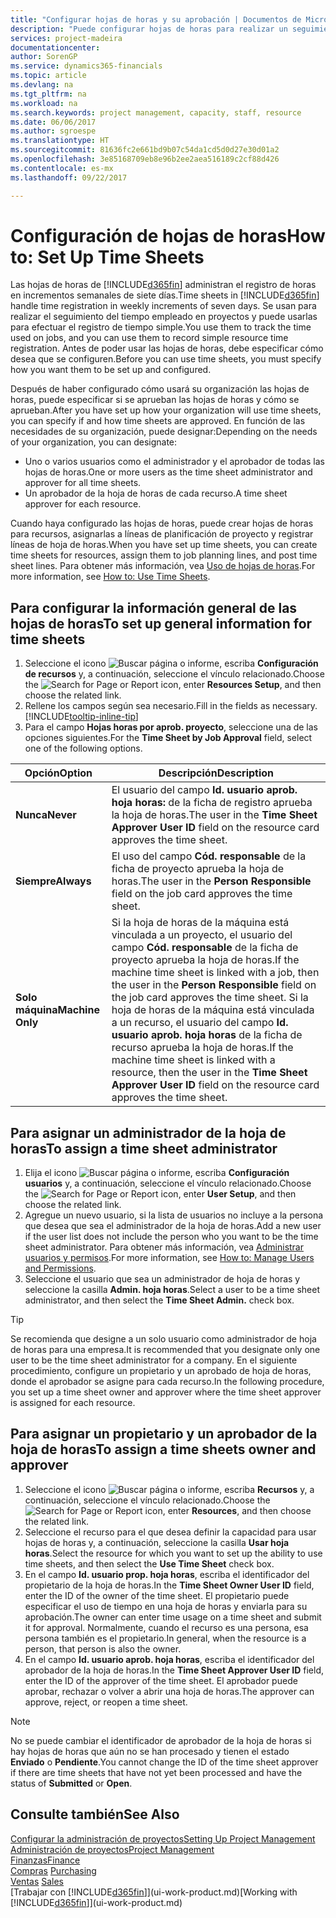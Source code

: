 ```yaml
---
title: "Configurar hojas de horas y su aprobación | Documentos de Microsoft"
description: "Puede configurar hojas de horas para realizar un seguimiento del tiempo empleado en proyectos y el uso recursos, lo que le ayudará en la administración de proyectos, personal y capacidad"
services: project-madeira
documentationcenter: 
author: SorenGP
ms.service: dynamics365-financials
ms.topic: article
ms.devlang: na
ms.tgt_pltfrm: na
ms.workload: na
ms.search.keywords: project management, capacity, staff, resource
ms.date: 06/06/2017
ms.author: sgroespe
ms.translationtype: HT
ms.sourcegitcommit: 81636fc2e661bd9b07c54da1cd5d0d27e30d01a2
ms.openlocfilehash: 3e85168709eb8e96b2ee2aea516189c2cf88d426
ms.contentlocale: es-mx
ms.lasthandoff: 09/22/2017

---
```

# <a name="how-to-set-up-time-sheets"></a><span data-ttu-id="4158d-103">Configuración de hojas de horas</span><span class="sxs-lookup"><span data-stu-id="4158d-103">How to: Set Up Time Sheets</span></span>
<span data-ttu-id="4158d-104">Las hojas de horas de [!INCLUDE[d365fin](includes/d365fin_md.md)] administran el registro de horas en incrementos semanales de siete días.</span><span class="sxs-lookup"><span data-stu-id="4158d-104">Time sheets in [!INCLUDE[d365fin](includes/d365fin_md.md)] handle time registration in weekly increments of seven days.</span></span> <span data-ttu-id="4158d-105">Se usan para realizar el seguimiento del tiempo empleado en proyectos y puede usarlas para efectuar el registro de tiempo simple.</span><span class="sxs-lookup"><span data-stu-id="4158d-105">You use them to track the time used on jobs, and you can use them to record simple resource time registration.</span></span> <span data-ttu-id="4158d-106">Antes de poder usar las hojas de horas, debe especificar cómo desea que se configuren.</span><span class="sxs-lookup"><span data-stu-id="4158d-106">Before you can use time sheets, you must specify how you want them to be set up and configured.</span></span>

<span data-ttu-id="4158d-107">Después de haber configurado cómo usará su organización las hojas de horas, puede especificar si se aprueban las hojas de horas y cómo se aprueban.</span><span class="sxs-lookup"><span data-stu-id="4158d-107">After you have set up how your organization will use time sheets, you can specify if and how time sheets are approved.</span></span> <span data-ttu-id="4158d-108">En función de las necesidades de su organización, puede designar:</span><span class="sxs-lookup"><span data-stu-id="4158d-108">Depending on the needs of your organization, you can designate:</span></span>

* <span data-ttu-id="4158d-109">Uno o varios usuarios como el administrador y el aprobador de todas las hojas de horas.</span><span class="sxs-lookup"><span data-stu-id="4158d-109">One or more users as the time sheet administrator and approver for all time sheets.</span></span>
* <span data-ttu-id="4158d-110">Un aprobador de la hoja de horas de cada recurso.</span><span class="sxs-lookup"><span data-stu-id="4158d-110">A time sheet approver for each resource.</span></span>

<span data-ttu-id="4158d-111">Cuando haya configurado las hojas de horas, puede crear hojas de horas para recursos, asignarlas a líneas de planificación de proyecto y registrar líneas de hoja de horas.</span><span class="sxs-lookup"><span data-stu-id="4158d-111">When you have set up time sheets, you can create time sheets for resources, assign them to job planning lines, and post time sheet lines.</span></span> <span data-ttu-id="4158d-112">Para obtener más información, vea [Uso de hojas de horas](projects-how-use-time-sheets.md).</span><span class="sxs-lookup"><span data-stu-id="4158d-112">For more information, see [How to: Use Time Sheets](projects-how-use-time-sheets.md).</span></span>

## <a name="to-set-up-general-information-for-time-sheets"></a><span data-ttu-id="4158d-113">Para configurar la información general de las hojas de horas</span><span class="sxs-lookup"><span data-stu-id="4158d-113">To set up general information for time sheets</span></span>
1. <span data-ttu-id="4158d-114">Seleccione el icono ![Buscar página o informe](media/ui-search/search_small.png "icono Buscar página o informe"), escriba **Configuración de recursos** y, a continuación, seleccione el vínculo relacionado.</span><span class="sxs-lookup"><span data-stu-id="4158d-114">Choose the ![Search for Page or Report](media/ui-search/search_small.png "Search for Page or Report icon") icon, enter **Resources Setup**, and then choose the related link.</span></span>  
2. <span data-ttu-id="4158d-115">Rellene los campos según sea necesario.</span><span class="sxs-lookup"><span data-stu-id="4158d-115">Fill in the fields as necessary.</span></span> [!INCLUDE[tooltip-inline-tip](includes/tooltip-inline-tip_md.md)]
3. <span data-ttu-id="4158d-116">Para el campo **Hojas horas por aprob. proyecto**, seleccione una de las opciones siguientes.</span><span class="sxs-lookup"><span data-stu-id="4158d-116">For the **Time Sheet by Job Approval** field, select one of the following options.</span></span>

| <span data-ttu-id="4158d-117">Opción</span><span class="sxs-lookup"><span data-stu-id="4158d-117">Option</span></span> | <span data-ttu-id="4158d-118">Descripción</span><span class="sxs-lookup"><span data-stu-id="4158d-118">Description</span></span> |
| --- | --- |
| <span data-ttu-id="4158d-119">**Nunca**</span><span class="sxs-lookup"><span data-stu-id="4158d-119">**Never**</span></span> |<span data-ttu-id="4158d-120">El usuario del campo **Id. usuario aprob. hoja horas:** de la ficha de registro aprueba la hoja de horas.</span><span class="sxs-lookup"><span data-stu-id="4158d-120">The user in the **Time Sheet Approver User ID** field on the resource card approves the time sheet.</span></span> |
| <span data-ttu-id="4158d-121">**Siempre**</span><span class="sxs-lookup"><span data-stu-id="4158d-121">**Always**</span></span> |<span data-ttu-id="4158d-122">El uso del campo **Cód. responsable** de la ficha de proyecto aprueba la hoja de horas.</span><span class="sxs-lookup"><span data-stu-id="4158d-122">The user in the **Person Responsible** field on the job card approves the time sheet.</span></span> |
| <span data-ttu-id="4158d-123">**Solo máquina**</span><span class="sxs-lookup"><span data-stu-id="4158d-123">**Machine Only**</span></span> |<span data-ttu-id="4158d-124">Si la hoja de horas de la máquina está vinculada a un proyecto, el usuario del campo **Cód. responsable** de la ficha de proyecto aprueba la hoja de horas.</span><span class="sxs-lookup"><span data-stu-id="4158d-124">If the machine time sheet is linked with a job, then the user in the **Person Responsible** field on the job card approves the time sheet.</span></span> <span data-ttu-id="4158d-125">Si la hoja de horas de la máquina está vinculada a un recurso, el usuario del campo **Id. usuario aprob. hoja horas** de la ficha de recurso aprueba la hoja de horas.</span><span class="sxs-lookup"><span data-stu-id="4158d-125">If the machine time sheet is linked with a resource, then the user in the **Time Sheet Approver User ID** field on the resource card approves the time sheet.</span></span> |

## <a name="to-assign-a-time-sheet-administrator"></a><span data-ttu-id="4158d-126">Para asignar un administrador de la hoja de horas</span><span class="sxs-lookup"><span data-stu-id="4158d-126">To assign a time sheet administrator</span></span>
1. <span data-ttu-id="4158d-127">Elija el icono ![Buscar página o informe](media/ui-search/search_small.png "icono Buscar página o informe"), escriba **Configuración usuarios** y, a continuación, seleccione el vínculo relacionado.</span><span class="sxs-lookup"><span data-stu-id="4158d-127">Choose the ![Search for Page or Report](media/ui-search/search_small.png "Search for Page or Report icon") icon, enter **User Setup**, and then choose the related link.</span></span>  
2. <span data-ttu-id="4158d-128">Agregue un nuevo usuario, si la lista de usuarios no incluye a la persona que desea que sea el administrador de la hoja de horas.</span><span class="sxs-lookup"><span data-stu-id="4158d-128">Add a new user if the user list does not include the person who you want to be the time sheet administrator.</span></span> <span data-ttu-id="4158d-129">Para obtener más información, vea [Administrar usuarios y permisos](ui-how-users-permissions.md).</span><span class="sxs-lookup"><span data-stu-id="4158d-129">For more information, see [How to: Manage Users and Permissions](ui-how-users-permissions.md).</span></span>
3. <span data-ttu-id="4158d-130">Seleccione el usuario que sea un administrador de hoja de horas y seleccione la casilla **Admin. hoja horas**.</span><span class="sxs-lookup"><span data-stu-id="4158d-130">Select a user to be a time sheet administrator, and then select the **Time Sheet Admin.** check box.</span></span>  

> [!TIP]  
>   <span data-ttu-id="4158d-131">Se recomienda que designe a un solo usuario como administrador de hoja de horas para una empresa.</span><span class="sxs-lookup"><span data-stu-id="4158d-131">It is recommended that you designate only one user to be the time sheet administrator for a company.</span></span> <span data-ttu-id="4158d-132">En el siguiente procedimiento, configure un propietario y un aprobado de hoja de horas, donde el aprobador se asigne para cada recurso.</span><span class="sxs-lookup"><span data-stu-id="4158d-132">In the following procedure, you set up a time sheet owner and approver where the time sheet approver is assigned for each resource.</span></span>  

## <a name="to-assign-a-time-sheets-owner-and-approver"></a><span data-ttu-id="4158d-133">Para asignar un propietario y un aprobador de la hoja de horas</span><span class="sxs-lookup"><span data-stu-id="4158d-133">To assign a time sheets owner and approver</span></span>
1. <span data-ttu-id="4158d-134">Seleccione el icono ![Buscar página o informe](media/ui-search/search_small.png "icono Buscar página o informe"), escriba **Recursos** y, a continuación, seleccione el vínculo relacionado.</span><span class="sxs-lookup"><span data-stu-id="4158d-134">Choose the ![Search for Page or Report](media/ui-search/search_small.png "Search for Page or Report icon") icon, enter **Resources**, and then choose the related link.</span></span>
2. <span data-ttu-id="4158d-135">Seleccione el recurso para el que desea definir la capacidad para usar hojas de horas y, a continuación, seleccione la casilla **Usar hoja horas**.</span><span class="sxs-lookup"><span data-stu-id="4158d-135">Select the resource for which you want to set up the ability to use time sheets, and then select the **Use Time Sheet** check box.</span></span>  
3. <span data-ttu-id="4158d-136">En el campo **Id. usuario prop. hoja horas**, escriba el identificador del propietario de la hoja de horas.</span><span class="sxs-lookup"><span data-stu-id="4158d-136">In the **Time Sheet Owner User ID** field, enter the ID of the owner of the time sheet.</span></span> <span data-ttu-id="4158d-137">El propietario puede especificar el uso de tiempo en una hoja de horas y enviarla para su aprobación.</span><span class="sxs-lookup"><span data-stu-id="4158d-137">The owner can enter time usage on a time sheet and submit it for approval.</span></span> <span data-ttu-id="4158d-138">Normalmente, cuando el recurso es una persona, esa persona también es el propietario.</span><span class="sxs-lookup"><span data-stu-id="4158d-138">In general, when the resource is a person, that person is also the owner.</span></span>  
4. <span data-ttu-id="4158d-139">En el campo **Id. usuario aprob. hoja horas**, escriba el identificador del aprobador de la hoja de horas.</span><span class="sxs-lookup"><span data-stu-id="4158d-139">In the **Time Sheet Approver User ID** field, enter the ID of the approver of the time sheet.</span></span> <span data-ttu-id="4158d-140">El aprobador puede aprobar, rechazar o volver a abrir una hoja de horas.</span><span class="sxs-lookup"><span data-stu-id="4158d-140">The approver can approve, reject, or reopen a time sheet.</span></span>  

> [!NOTE]  
>   <span data-ttu-id="4158d-141">No se puede cambiar el identificador de aprobador de la hoja de horas si hay hojas de horas que aún no se han procesado y tienen el estado **Enviado** o **Pendiente**.</span><span class="sxs-lookup"><span data-stu-id="4158d-141">You cannot change the ID of the time sheet approver if there are time sheets that have not yet been processed and have the status of **Submitted** or **Open**.</span></span>

## <a name="see-also"></a><span data-ttu-id="4158d-142">Consulte también</span><span class="sxs-lookup"><span data-stu-id="4158d-142">See Also</span></span>
[<span data-ttu-id="4158d-143">Configurar la administración de proyectos</span><span class="sxs-lookup"><span data-stu-id="4158d-143">Setting Up Project Management</span></span>](projects-setup-projects.md)  
[<span data-ttu-id="4158d-144">Administración de proyectos</span><span class="sxs-lookup"><span data-stu-id="4158d-144">Project Management</span></span>](projects-manage-projects.md)  
[<span data-ttu-id="4158d-145">Finanzas</span><span class="sxs-lookup"><span data-stu-id="4158d-145">Finance</span></span>](finance.md)  
<span data-ttu-id="4158d-146">[Compras](purchasing-manage-purchasing.md)       </span><span class="sxs-lookup"><span data-stu-id="4158d-146">[Purchasing](purchasing-manage-purchasing.md)       </span></span>  
<span data-ttu-id="4158d-147">[Ventas](sales-manage-sales.md)    </span><span class="sxs-lookup"><span data-stu-id="4158d-147">[Sales](sales-manage-sales.md)    </span></span>  
<span data-ttu-id="4158d-148">[Trabajar con [!INCLUDE[d365fin](includes/d365fin_md.md)]](ui-work-product.md)</span><span class="sxs-lookup"><span data-stu-id="4158d-148">[Working with [!INCLUDE[d365fin](includes/d365fin_md.md)]](ui-work-product.md)</span></span>  

